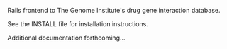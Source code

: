 Rails frontend to The Genome Institute's drug gene interaction database.

See the INSTALL file for installation instructions.

Additional documentation forthcoming...

